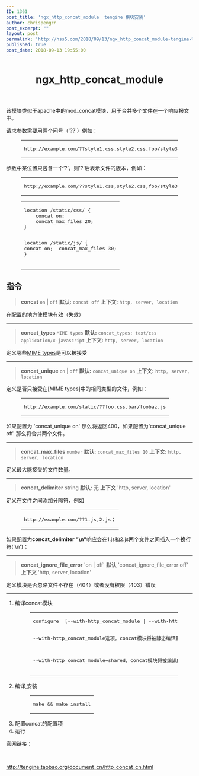 ```yaml
---
ID: 1361
post_title: 'ngx_http_concat_module  tengine 模块安装'
author: chrispengcn
post_excerpt: ""
layout: post
permalink: 'http://hss5.com/2018/09/13/ngx_http_concat_module-tengine-%e6%a8%a1%e5%9d%97%e5%ae%89%e8%a3%85/'
published: true
post_date: 2018-09-13 19:55:00
---
```

<header class="article-header">
<h1 class="article-title" data-spm-anchor-id="0.0.0.i3.289131162moXbb">ngx_http_concat_module</h1>
</header>
<div class="article-entry">

该模块类似于apache中的mod_concat模块，用于合并多个文件在一个响应报文中。

请求参数需要用两个问号（'??'）例如：
<figure class="highlight plain">
<table>
<tbody>
<tr>
<td class="code">
<pre><span class="line">http://example.com/??style1.css,style2.css,foo/style3.css</span></pre>
</td>
</tr>
</tbody>
</table>
</figure>
参数中某位置只包含一个‘?’，则'?'后表示文件的版本，例如：
<figure class="highlight plain">
<table>
<tbody>
<tr>
<td class="code">
<pre><span class="line">http://example.com/??style1.css,style2.css,foo/style3.css?v=102234</span></pre>
</td>
</tr>
</tbody>
</table>
</figure>
<figure class="highlight plain">
<table>
<tbody>
<tr>
<td class="code">
<pre><span class="line">location /static/css/ {</span>
<span class="line">    concat on;</span>
<span class="line">    concat_max_files 20;</span>
<span class="line">}</span>

<span class="line">location /static/js/ {</span>
<span class="line">    concat on;</span>
<span class="line">    concat_max_files 30;</span>
<span class="line">}</span></pre>
</td>
</tr>
</tbody>
</table>
</figure>
<h2 id="指令">指令</h2>
<blockquote><strong>concat</strong> <code>on</code> | <code>off</code>
<strong>默认:</strong> <code>concat off</code>
<strong>上下文:</strong> <code>http, server, location</code></blockquote>
在配置的地方使模块有效（失效）

<hr />

<blockquote><strong>concat_types</strong> <code>MIME types</code>
<strong>默认:</strong> <code>concat_types: text/css application/x-javascript</code>
<strong>上下文:</strong> <code>http, server, location</code></blockquote>
定义哪些<a href="http://en.wikipedia.org/wiki/MIME_type" target="_blank" rel="noopener">MIME types</a>是可以被接受

<hr />

<blockquote><strong>concat_unique</strong> <code>on</code> | <code>off</code>
<strong>默认:</strong> <code>concat_unique on</code>
<strong>上下文:</strong> <code>http, server, location</code></blockquote>
定义是否只接受在[MIME types]中的相同类型的文件，例如：
<figure class="highlight plain">
<table>
<tbody>
<tr>
<td class="code">
<pre><span class="line">http://example.com/static/??foo.css,bar/foobaz.js</span></pre>
</td>
</tr>
</tbody>
</table>
</figure>
如果配置为 'concat_unique on' 那么将返回400，如果配置为'concat_unique off'
那么将合并两个文件。

<hr />

<blockquote><strong>concat_max_files</strong> <code>number</code>
<strong>默认:</strong> <code>concat_max_files 10</code>
<strong>上下文:</strong> <code>http, server, location</code></blockquote>
定义最大能接受的文件数量。

<hr />

<blockquote><strong>concat_delimiter</strong> string
<strong>默认:</strong> 无
<strong>上下文</strong> 'http, server, location'</blockquote>
定义在文件之间添加分隔符，例如
<figure class="highlight plain">
<table>
<tbody>
<tr>
<td class="code">
<pre><span class="line">http://example.com/??1.js,2.js；</span></pre>
</td>
</tr>
</tbody>
</table>
</figure>
如果配置为<strong>concat_delimiter "\n"</strong>响应会在1.js和2.js两个文件之间插入一个换行符('\n')；

<hr />

<blockquote><strong>concat_ignore_file_error</strong> 'on | off'
<strong>默认</strong> 'concat_ignore_file_error off'
<strong>上下文</strong> 'http, server, location'</blockquote>
定义模块是否忽略文件不存在（404）或者没有权限（403）错误

<hr />

<ol>
 	<li>编译concat模块
<figure class="highlight plain">
<table>
<tbody>
<tr>
<td class="code">
<pre><span class="line" data-spm-anchor-id="0.0.0.i0.289131162moXbb">configure  [--with-http_concat_module | --with-http_concat_module=shared]</span>

<span class="line">--with-http_concat_module选项，concat模块将被静态编译到tengine中</span>

<span class="line" data-spm-anchor-id="0.0.0.i1.289131162moXbb">--with-http_concat_module=shared，concat模块将被编译成动态文件，采用动态模块的方式添加到tengine中</span></pre>
</td>
</tr>
</tbody>
</table>
</figure>
</li>
 	<li>编译,安装
<figure class="highlight plain">
<table>
<tbody>
<tr>
<td class="code">
<pre><span class="line">make &amp;&amp; make install</span></pre>
</td>
</tr>
</tbody>
</table>
</figure>
</li>
 	<li>配置concat的配置项</li>
 	<li data-spm-anchor-id="0.0.0.i2.289131162moXbb">运行</li>
</ol>
官网链接：

&nbsp;

http://tengine.taobao.org/document_cn/http_concat_cn.html

</div>